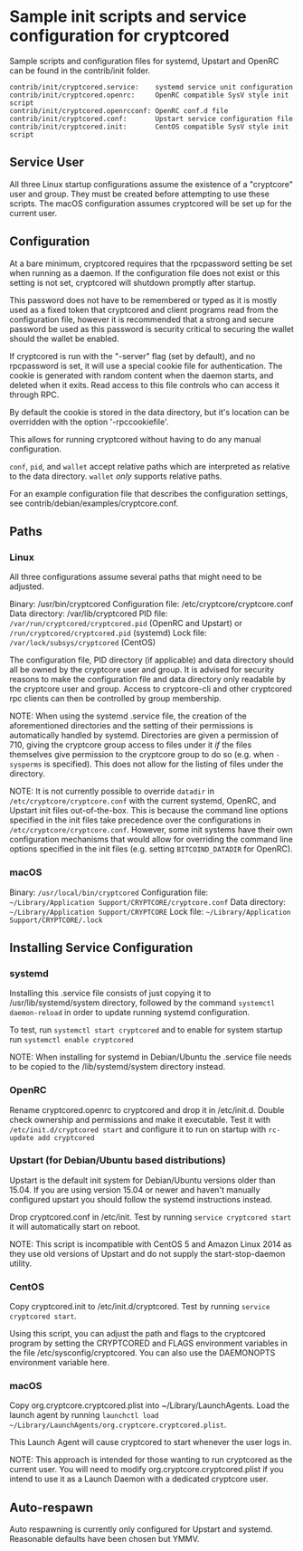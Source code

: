 Sample init scripts and service configuration for cryptcored
==========================================================

Sample scripts and configuration files for systemd, Upstart and OpenRC
can be found in the contrib/init folder.

    contrib/init/cryptcored.service:    systemd service unit configuration
    contrib/init/cryptcored.openrc:     OpenRC compatible SysV style init script
    contrib/init/cryptcored.openrcconf: OpenRC conf.d file
    contrib/init/cryptcored.conf:       Upstart service configuration file
    contrib/init/cryptcored.init:       CentOS compatible SysV style init script

Service User
---------------------------------

All three Linux startup configurations assume the existence of a "cryptcore" user
and group.  They must be created before attempting to use these scripts.
The macOS configuration assumes cryptcored will be set up for the current user.

Configuration
---------------------------------

At a bare minimum, cryptcored requires that the rpcpassword setting be set
when running as a daemon.  If the configuration file does not exist or this
setting is not set, cryptcored will shutdown promptly after startup.

This password does not have to be remembered or typed as it is mostly used
as a fixed token that cryptcored and client programs read from the configuration
file, however it is recommended that a strong and secure password be used
as this password is security critical to securing the wallet should the
wallet be enabled.

If cryptcored is run with the "-server" flag (set by default), and no rpcpassword is set,
it will use a special cookie file for authentication. The cookie is generated with random
content when the daemon starts, and deleted when it exits. Read access to this file
controls who can access it through RPC.

By default the cookie is stored in the data directory, but it's location can be overridden
with the option '-rpccookiefile'.

This allows for running cryptcored without having to do any manual configuration.

`conf`, `pid`, and `wallet` accept relative paths which are interpreted as
relative to the data directory. `wallet` *only* supports relative paths.

For an example configuration file that describes the configuration settings,
see contrib/debian/examples/cryptcore.conf.

Paths
---------------------------------

### Linux

All three configurations assume several paths that might need to be adjusted.

Binary:              /usr/bin/cryptcored
Configuration file:  /etc/cryptcore/cryptcore.conf
Data directory:      /var/lib/cryptcored
PID file:            `/var/run/cryptcored/cryptcored.pid` (OpenRC and Upstart) or `/run/cryptcored/cryptcored.pid` (systemd)
Lock file:           `/var/lock/subsys/cryptcored` (CentOS)

The configuration file, PID directory (if applicable) and data directory
should all be owned by the cryptcore user and group.  It is advised for security
reasons to make the configuration file and data directory only readable by the
cryptcore user and group.  Access to cryptcore-cli and other cryptcored rpc clients
can then be controlled by group membership.

NOTE: When using the systemd .service file, the creation of the aforementioned
directories and the setting of their permissions is automatically handled by
systemd. Directories are given a permission of 710, giving the cryptcore group
access to files under it _if_ the files themselves give permission to the
cryptcore group to do so (e.g. when `-sysperms` is specified). This does not allow
for the listing of files under the directory.

NOTE: It is not currently possible to override `datadir` in
`/etc/cryptcore/cryptcore.conf` with the current systemd, OpenRC, and Upstart init
files out-of-the-box. This is because the command line options specified in the
init files take precedence over the configurations in
`/etc/cryptcore/cryptcore.conf`. However, some init systems have their own
configuration mechanisms that would allow for overriding the command line
options specified in the init files (e.g. setting `BITCOIND_DATADIR` for
OpenRC).

### macOS

Binary:              `/usr/local/bin/cryptcored`
Configuration file:  `~/Library/Application Support/CRYPTCORE/cryptcore.conf`
Data directory:      `~/Library/Application Support/CRYPTCORE`
Lock file:           `~/Library/Application Support/CRYPTCORE/.lock`

Installing Service Configuration
-----------------------------------

### systemd

Installing this .service file consists of just copying it to
/usr/lib/systemd/system directory, followed by the command
`systemctl daemon-reload` in order to update running systemd configuration.

To test, run `systemctl start cryptcored` and to enable for system startup run
`systemctl enable cryptcored`

NOTE: When installing for systemd in Debian/Ubuntu the .service file needs to be copied to the /lib/systemd/system directory instead.

### OpenRC

Rename cryptcored.openrc to cryptcored and drop it in /etc/init.d.  Double
check ownership and permissions and make it executable.  Test it with
`/etc/init.d/cryptcored start` and configure it to run on startup with
`rc-update add cryptcored`

### Upstart (for Debian/Ubuntu based distributions)

Upstart is the default init system for Debian/Ubuntu versions older than 15.04. If you are using version 15.04 or newer and haven't manually configured upstart you should follow the systemd instructions instead.

Drop cryptcored.conf in /etc/init.  Test by running `service cryptcored start`
it will automatically start on reboot.

NOTE: This script is incompatible with CentOS 5 and Amazon Linux 2014 as they
use old versions of Upstart and do not supply the start-stop-daemon utility.

### CentOS

Copy cryptcored.init to /etc/init.d/cryptcored. Test by running `service cryptcored start`.

Using this script, you can adjust the path and flags to the cryptcored program by
setting the CRYPTCORED and FLAGS environment variables in the file
/etc/sysconfig/cryptcored. You can also use the DAEMONOPTS environment variable here.

### macOS

Copy org.cryptcore.cryptcored.plist into ~/Library/LaunchAgents. Load the launch agent by
running `launchctl load ~/Library/LaunchAgents/org.cryptcore.cryptcored.plist`.

This Launch Agent will cause cryptcored to start whenever the user logs in.

NOTE: This approach is intended for those wanting to run cryptcored as the current user.
You will need to modify org.cryptcore.cryptcored.plist if you intend to use it as a
Launch Daemon with a dedicated cryptcore user.

Auto-respawn
-----------------------------------

Auto respawning is currently only configured for Upstart and systemd.
Reasonable defaults have been chosen but YMMV.
